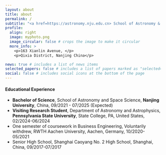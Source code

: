 ```yaml
---
layout: about
title: about
permalink: /
subtitle: "<a href=https://astronomy.nju.edu.cn> School of Astronomy & Space Science, Nanjing University</a>"
profile:
  align: right
  image: myphoto.png
  image_circular: false # crops the image to make it circular
  more_info: >
    <p>163 Xianlin Avenue, </p>
    <p>Qixia District, Nanjing China</p>

news: true # includes a list of news items
selected_papers: false # includes a list of papers marked as "selected={true}"
social: false # includes social icons at the bottom of the page
---
```



#### 


#### Educational Experience
- **Bachelor of Science**, School of Astronomy and Space Science, **Nanjing University**, China, 09/2021 - 07/2025 (Expected)
- **Visiting Research Student**, Department of Astronomy and Astrophysics, **Pennsylvania State University**, State College, PA, United States, 02/2024-06/2024
- One semester of coursework in Business Engineering, Voluntarily withdrew, RWTH Aachen University, Aachen, Germany, 10/2020-05/2021
- Senior High School, Shanghai Caoyang No. 2 High School, Shanghai, China, 09/2017-07/2017